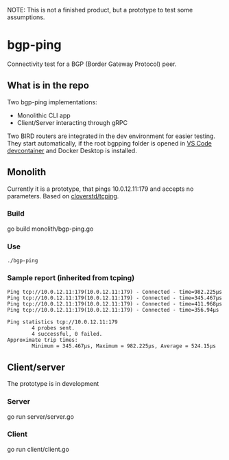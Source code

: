 NOTE: This is not a finished product, but a prototype to test some assumptions.

# bgp-ping
Connectivity test for a BGP (Border Gateway Protocol) peer. 

## What is in the repo

Two bgp-ping implementations:
- Monolithic CLI app
- Client/Server interacting through gRPC

Two BIRD routers are integrated in the dev environment for easier testing. They start automatically, if the root bgpping folder is opened in [VS Code devcontainer](https://code.visualstudio.com/docs/remote/containers) and Docker Desktop is installed.

## Monolith

Currently it is a prototype, that pings 10.0.12.11:179 and accepts no parameters. Based on [cloverstd/tcping](https://github.com/cloverstd/tcping).

### Build
go build monolith/bgp-ping.go

### Use
`./bgp-ping`

### Sample report (inherited from tcping)
```
Ping tcp://10.0.12.11:179(10.0.12.11:179) - Connected - time=982.225µs
Ping tcp://10.0.12.11:179(10.0.12.11:179) - Connected - time=345.467µs
Ping tcp://10.0.12.11:179(10.0.12.11:179) - Connected - time=411.968µs
Ping tcp://10.0.12.11:179(10.0.12.11:179) - Connected - time=356.94µs

Ping statistics tcp://10.0.12.11:179
        4 probes sent.
        4 successful, 0 failed.
Approximate trip times:
        Minimum = 345.467µs, Maximum = 982.225µs, Average = 524.15µs
```

## Client/server
The prototype is in development

### Server
go run server/server.go

### Client
go run client/client.go
